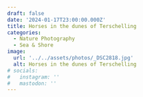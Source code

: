 ```yaml
---
draft: false
date: '2024-01-17T23:00:00.000Z'
title: Horses in the dunes of Terschelling
categories:
  - Nature Photography
  - Sea & Shore
image:
  url: '../../assets/photos/_DSC2818.jpg'
  alt: Horses in the dunes of Terschelling
# socials:
#   instagram: ''
#   mastodon: ''
---
```

